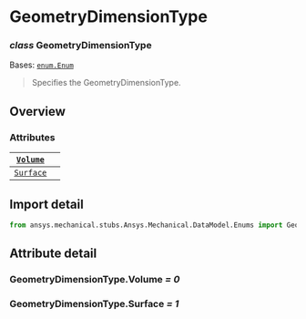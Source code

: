 <a id="geometrydimensiontype"></a>

# GeometryDimensionType

<a id="GeometryDimensionType"></a>

### *class* GeometryDimensionType

Bases: [`enum.Enum`](https://docs.python.org/3/library/enum.html#enum.Enum)

> Specifies the GeometryDimensionType.

> <!-- !! processed by numpydoc !! -->

<a id="overview"></a>

## Overview

### Attributes

| [`Volume`](../../../ACT/Automation/Mechanical/Results/Volume.md#Volume)   |    |
|---------------------------------------------------------------------------|----|
| [`Surface`](../../../ACT/Automation/Mechanical/Surface.md#Surface)        |    |

<a id="import-detail"></a>

## Import detail

```python
from ansys.mechanical.stubs.Ansys.Mechanical.DataModel.Enums import GeometryDimensionType
```

<a id="attribute-detail"></a>

## Attribute detail

<a id="GeometryDimensionType.Volume"></a>

### GeometryDimensionType.Volume *= 0*

<a id="GeometryDimensionType.Surface"></a>

### GeometryDimensionType.Surface *= 1*
